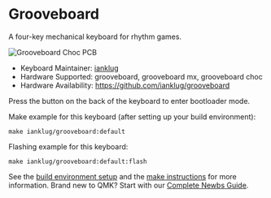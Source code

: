 # Grooveboard

A four-key mechanical keyboard for rhythm games.

![Grooveboard Choc PCB](https://i.imgur.com/wbMkbHX.jpg)

* Keyboard Maintainer: [ianklug](https://github.com/ianklug)
* Hardware Supported: grooveboard, grooveboard mx, grooveboard choc
* Hardware Availability: https://github.com/ianklug/grooveboard

Press the button on the back of the keyboard to enter bootloader mode.

Make example for this keyboard (after setting up your build environment):

    make ianklug/grooveboard:default

Flashing example for this keyboard:

    make ianklug/grooveboard:default:flash

See the [build environment setup](https://docs.qmk.fm/#/getting_started_build_tools) and the [make instructions](https://docs.qmk.fm/#/getting_started_make_guide) for more information. Brand new to QMK? Start with our [Complete Newbs Guide](https://docs.qmk.fm/#/newbs).
